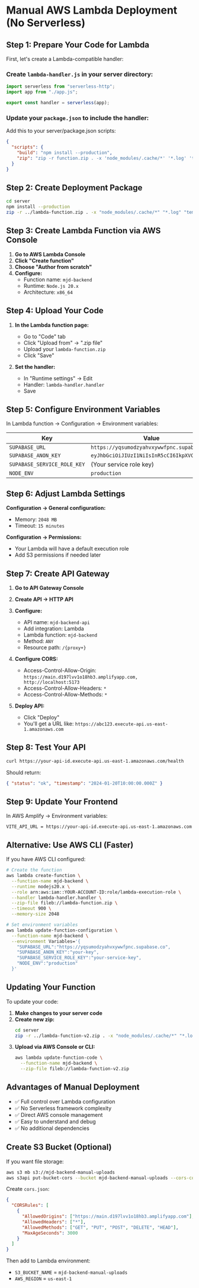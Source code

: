 # Manual AWS Lambda Deployment (No Serverless)

## Step 1: Prepare Your Code for Lambda

First, let's create a Lambda-compatible handler:

### Create `lambda-handler.js` in your server directory:

```javascript
import serverless from "serverless-http";
import app from "./app.js";

export const handler = serverless(app);
```

### Update your `package.json` to include the handler:

Add this to your server/package.json scripts:

```json
{
  "scripts": {
    "build": "npm install --production",
    "zip": "zip -r function.zip . -x 'node_modules/.cache/*' '*.log' 'temp/*' 'output/*'"
  }
}
```

## Step 2: Create Deployment Package

```bash
cd server
npm install --production
zip -r ../lambda-function.zip . -x "node_modules/.cache/*" "*.log" "temp/*" "output/*"
```

## Step 3: Create Lambda Function via AWS Console

1. **Go to AWS Lambda Console**
2. **Click "Create function"**
3. **Choose "Author from scratch"**
4. **Configure:**
   - Function name: `mjd-backend`
   - Runtime: `Node.js 20.x`
   - Architecture: `x86_64`

## Step 4: Upload Your Code

1. **In the Lambda function page:**

   - Go to "Code" tab
   - Click "Upload from" → ".zip file"
   - Upload your `lambda-function.zip`
   - Click "Save"

2. **Set the handler:**
   - In "Runtime settings" → Edit
   - Handler: `lambda-handler.handler`
   - Save

## Step 5: Configure Environment Variables

In Lambda function → Configuration → Environment variables:

| Key                         | Value                                      |
| --------------------------- | ------------------------------------------ |
| `SUPABASE_URL`              | `https://yqsumodzyahvxywwfpnc.supabase.co` |
| `SUPABASE_ANON_KEY`         | `eyJhbGciOiJIUzI1NiIsInR5cCI6IkpXVCJ9...`  |
| `SUPABASE_SERVICE_ROLE_KEY` | (Your service role key)                    |
| `NODE_ENV`                  | `production`                               |

## Step 6: Adjust Lambda Settings

**Configuration → General configuration:**

- Memory: `2048 MB`
- Timeout: `15 minutes`

**Configuration → Permissions:**

- Your Lambda will have a default execution role
- Add S3 permissions if needed later

## Step 7: Create API Gateway

1. **Go to API Gateway Console**
2. **Create API → HTTP API**
3. **Configure:**

   - API name: `mjd-backend-api`
   - Add integration: Lambda
   - Lambda function: `mjd-backend`
   - Method: `ANY`
   - Resource path: `/{proxy+}`

4. **Configure CORS:**

   - Access-Control-Allow-Origin: `https://main.d197lvv1o18hb3.amplifyapp.com, http://localhost:5173`
   - Access-Control-Allow-Headers: `*`
   - Access-Control-Allow-Methods: `*`

5. **Deploy API:**
   - Click "Deploy"
   - You'll get a URL like: `https://abc123.execute-api.us-east-1.amazonaws.com`

## Step 8: Test Your API

```bash
curl https://your-api-id.execute-api.us-east-1.amazonaws.com/health
```

Should return:

```json
{ "status": "ok", "timestamp": "2024-01-20T10:00:00.000Z" }
```

## Step 9: Update Your Frontend

In AWS Amplify → Environment variables:

```
VITE_API_URL = https://your-api-id.execute-api.us-east-1.amazonaws.com
```

## Alternative: Use AWS CLI (Faster)

If you have AWS CLI configured:

```bash
# Create the function
aws lambda create-function \
  --function-name mjd-backend \
  --runtime nodejs20.x \
  --role arn:aws:iam::YOUR-ACCOUNT-ID:role/lambda-execution-role \
  --handler lambda-handler.handler \
  --zip-file fileb://lambda-function.zip \
  --timeout 900 \
  --memory-size 2048

# Set environment variables
aws lambda update-function-configuration \
  --function-name mjd-backend \
  --environment Variables='{
    "SUPABASE_URL":"https://yqsumodzyahvxywwfpnc.supabase.co",
    "SUPABASE_ANON_KEY":"your-key",
    "SUPABASE_SERVICE_ROLE_KEY":"your-service-key",
    "NODE_ENV":"production"
  }'
```

## Updating Your Function

To update your code:

1. **Make changes to your server code**
2. **Create new zip:**
   ```bash
   cd server
   zip -r ../lambda-function-v2.zip . -x "node_modules/.cache/*" "*.log" "temp/*" "output/*"
   ```
3. **Upload via AWS Console or CLI:**
   ```bash
   aws lambda update-function-code \
     --function-name mjd-backend \
     --zip-file fileb://lambda-function-v2.zip
   ```

## Advantages of Manual Deployment

- ✅ Full control over Lambda configuration
- ✅ No Serverless framework complexity
- ✅ Direct AWS console management
- ✅ Easy to understand and debug
- ✅ No additional dependencies

## Create S3 Bucket (Optional)

If you want file storage:

```bash
aws s3 mb s3://mjd-backend-manual-uploads
aws s3api put-bucket-cors --bucket mjd-backend-manual-uploads --cors-configuration file://cors.json
```

Create `cors.json`:

```json
{
  "CORSRules": [
    {
      "AllowedOrigins": ["https://main.d197lvv1o18hb3.amplifyapp.com"],
      "AllowedHeaders": ["*"],
      "AllowedMethods": ["GET", "PUT", "POST", "DELETE", "HEAD"],
      "MaxAgeSeconds": 3000
    }
  ]
}
```

Then add to Lambda environment:

- `S3_BUCKET_NAME` = `mjd-backend-manual-uploads`
- `AWS_REGION` = `us-east-1`
